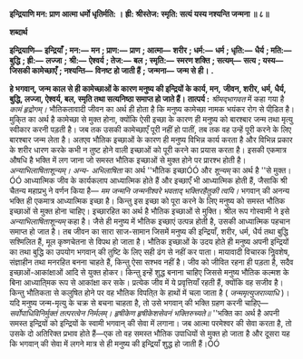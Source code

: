 **इन्द्रियाणि मन: प्राण आत्मा धर्मो धृतिर्मति: ।** **ह्री: श्रीस्तेज: स्मृति: सत्यं यस्य नश्यन्ति जन्मना ॥ ८॥** 

**शब्दार्थ** 

**इन्द्रियाणि—** **इन्द्रियाँ** **; मन:—** **मन** **; प्राण:—** **प्राण** **; आत्मा—** **शरीर** **; धर्म:—** **धर्म** **; धृति:—** **धैर्य** **; मति:—** **बुद्धि** **; ह्री:—** **लज्जा** **;** **श्री:—** **ऐश्वर्य** **; तेज:—** **बल** **; स्मृति:—** **स्मरण शक्ति** **; सत्यम्—** **सत्य** **; यस्य—** **जिसकी कामेच्छाएँ** **; नश्यन्ति—** **विनष्ट हो जाती हैं** **;** **जन्मना—** **जन्म से ही।** **.** 

**हे भगवान्, जन्म काल से ही कामेच्छाओं के कारण मनुष्य की इन्द्रियों के कार्य, मन,** **जीवन, शरीर, धर्म, धैर्य, बुद्धि, लज्जा, ऐश्वर्य, बल, स्मृति तथा सत्यनिष्ठा समाप्त हो जाते हैं।** **तात्पर्य :** *श्रीमद्भागवत* में कहा गया है *कामं हृद्रोगम्।* भौतिकतावादी जीवन का अर्थ ही होता है कि मनुष्य कामेच्छा नामक भयंकर रोग से पीडि़त है। मुकि्त का अर्थ है कामेच्छा से मुक्त होना, क्योंकि ऐसी इच्छा के कारण ही मनुष्य को बारश्बार जन्म तथा मृत्यु स्वीकार करनी पड़ती है। जब तक उसकी कामेच्छाएँ पूरी नहीं हो पातीं, तब तक वह उन्हें पूरी करने के लिए बारश्बार जन्म लेता है। अतएव भौतिक इच्छाओं के कारण ही मनुष्य विभिन्न कार्य करता है और विभिन्न प्रकार के शरीर धारण करके कभी न तुष्ट होने वाली इच्छाओं को पूरी करने का प्रयास करता है। इसकी एकमात्र औषधि है भक्ति में लग जाना जो समस्त भौतिक इच्छाओं से मुक्त होने पर प्रारश्भ होती है। *अन्याभिलाषिताशून्यम्।*  *अन्य-* *अभिलाषिता* का अर्थ ''भौतिक इच्छाÓÓ और *शून्यम्* का अर्थ है ''से मुक्त।ÓÓ आध्यात्मिक जीव के कार्यकलाप आध्यात्मिक होते हैं और इच्छाएँ भी आध्यात्मिक होती हैं, जैसाकि श्री चैतन्य महाप्रभु ने वर्णन किया है— *मम जन्मनि जन्मनीश्वरे भवताद् भक्तिरहैतुकी त्वयि।* भगवान् की अनन्य भक्ति ही एकमात्र आध्यात्मिक इच्छा है। किन्तु इस इच्छा को पूरा करने के लिए मनुष्य को समस्त भौतिक इच्छाओं से मुक्त होना चाहिए। इच्छारहित का अर्थ है भौतिक इच्छाओं से मुक्ति। श्रील रूप गोस्वामी ने इसे *अन्याभिलाषिताशून्यम्* कहा है। जैसे ही मनुष्य में भौतिक इच्छाएं उत्पन्न होती है, उसकी आध्यात्मिक पहचान समाप्त हो जात है। तब जीवन का सारा साज-सामान जिसमें मनुष्य की इन्द्रियाँ, शरीर, धर्म, धैर्य तथा बुद्धि सश्मिलित हैं, मूल कृष्णचेतना से विपथ हो जाता है। भौतिक इच्छाओं के उदय होते ही मनुष्य अपनी इन्द्रियों का तथा बुद्धि का उपयोग भगवान् की तुष्टि के लिए सही ढंग से नहीं कर पाता। मायावादी विचारक निॢवशेष, संज्ञाहीन तथा मनरहित बनना चाहते हैं, किन्तु ऐसा सश्भव नहीं है। जीव को जीवित रहना ही पड़ता है, सदैव इच्छाओं-आकांक्षाओं आदि से युक्त होकर। किन्तु इन्हें शुद्ध बनाना चाहिए जिससे मनुष्य भौतिक कल्मश के बिना आध्याति्मक रूप से आकांक्षा कर सके। प्रत्येक जीव में ये प्रवृत्तियाँ रहती हैं, क्योंकि वह सजीव है। किन्तु भौतिकता से कलुषित होने पर वह भौतिक विपति्त के हाथों में चला जाता है ( *जन्ममृत्युजराव्याधि* )। यदि मनुष्य जन्म-मृत्यु के चक्र से बचना चाहता है, तो उसे भगवान् की भक्ति ग्रहण करनी चाहिए— *सर्वोपाधिविनिर्मुक्तं तत्परत्वेन निर्मलम्।* *हृषीकेण हृषीकेशसेवनं भक्तिरुच्यते॥* ''भक्ति का अर्थ है अपनी समस्त इन्द्रियों को इन्द्रियों के स्वामी भगवान् की सेवा में लगाना। जब आत्मा परमेश्वर की सेवा करता है, तो उसके दो अतिरिक्त प्रभाव होते हैं—एक तो वह समस्त भौतिक उपाधियों से मुक्त हो जाता है और दूसरा यह कि भगवान् की सेवा में लगने मात्र से ही मनुष्य की इन्द्रियाँ शुद्ध हो जाती हैं।ÓÓ  